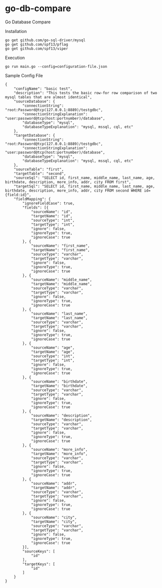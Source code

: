 # go-db-compare
Go Database Compare


Installation

`go get github.com/go-sql-driver/mysql`  
`go get github.com/spf13/pflag`  
`go get github.com/spf13/viper`  

Execution

`go run main.go --config=configuration-file.json`

Sample Config File

	{
		"configName": "basic test",
		"description": "This tests the basic row-for row comparison of two mysql tables that are almost identical",
		"sourceDatabase": {
			"connectionString": "root:Password@tcp(127.0.0.1:8889)/testgdbc",
			"connectionStringExplanation": "user:password@tcp(host:portnumber)/database",
			"databaseType": "mysql",
			"databaseTypeExplanation": "mysql, mssql, cql, etc"
		},
		"targetDatabase": {
			"connectionString": "root:Password@tcp(127.0.0.1:8889)/testgdbc",
			"connectionStringExplanation": "user:password@tcp(host:portnumber)/database",
			"databaseType": "mysql",
			"databaseTypeExplanation": "mysql, mssql, cql, etc"
		},
		"sourceTable": "first",
		"targetTable": "second",
		"sourceSql": "SELECT id, first_name, middle_name, last_name, age, birthdate, description, more_info, addr, city FROM first",
		"targetSql": "SELECT id, first_name, middle_name, last_name, age, birthdate, description, more_info, addr, city FROM second WHERE id={field:id}",
		"fieldMapping": {
			"ignoreFieldCase": true,
			"fields": [{
				"sourceName": "id",
				"targetName": "id",
				"sourceType": "int",
				"targetType": "int",
				"ignore": false,
				"ignoreType": true,
				"ignoreCase": true
			}, {
				"sourceName": "first_name",
				"targetName": "first_name",
				"sourceType": "varchar",
				"targetType": "varchar",
				"ignore": false,
				"ignoreType": true,
				"ignoreCase": true
			}, {
				"sourceName": "middle_name",
				"targetName": "middle_name",
				"sourceType": "varchar",
				"targetType": "varchar",
				"ignore": false,
				"ignoreType": true,
				"ignoreCase": true
			}, {
				"sourceName": "last_name",
				"targetName": "last_name",
				"sourceType": "varchar",
				"targetType": "varchar",
				"ignore": false,
				"ignoreType": true,
				"ignoreCase": true
			}, {
				"sourceName": "age",
				"targetName": "age",
				"sourceType": "int",
				"targetType": "int",
				"ignore": false,
				"ignoreType": true,
				"ignoreCase": true
			}, {
				"sourceName": "birthdate",
				"targetName": "birthdate",
				"sourceType": "varchar",
				"targetType": "varchar",
				"ignore": false,
				"ignoreType": true,
				"ignoreCase": true
			}, {
				"sourceName": "description",
				"targetName": "description",
				"sourceType": "varchar",
				"targetType": "varchar",
				"ignore": false,
				"ignoreType": true,
				"ignoreCase": true
			}, {
				"sourceName": "more_info",
				"targetName": "more_info",
				"sourceType": "varchar",
				"targetType": "varchar",
				"ignore": false,
				"ignoreType": true,
				"ignoreCase": true
			}, {
				"sourceName": "addr",
				"targetName": "addr",
				"sourceType": "varchar",
				"targetType": "varchar",
				"ignore": false,
				"ignoreType": true,
				"ignoreCase": true
			}, {
				"sourceName": "city",
				"targetName": "city",
				"sourceType": "varchar",
				"targetType": "varchar",
				"ignore": false,
				"ignoreType": true,
				"ignoreCase": true
			}],
			"sourceKeys": [
				"id"
			],
			"targetKeys": [
				"id"
			]
		}
	}


